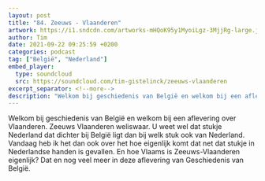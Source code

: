 ```yaml
---
layout: post
title: "84. Zeeuws - Vlaanderen"
artwork: https://i1.sndcdn.com/artworks-mHQoK95y1MyoiLgz-3MjjRg-large.jpg
author: Tim
date: 2021-09-22 09:25:59 +0200
categories: podcast
tag: ["België", "Nederland"]
embed_player:
  type: soundcloud
  src: https://soundcloud.com/tim-gistelinck/zeeuws-vlaanderen
excerpt_separator: <!--more-->
description: "Welkom bij geschiedenis van België en welkom bij een aflevering over Vlaanderen."
---
```

Welkom bij geschiedenis van België en welkom bij een aflevering over Vlaanderen. Zeeuws Vlaanderen weliswaar. U weet wel dat stukje Nederland dat dichter bij België ligt dan bij welk stuk ook van Nederland. Vandaag heb ik het dan ook over het hoe eigenlijk komt dat net dat stukje in Nederlandse handen is gevallen. En hoe Vlaams is Zeeuws-Vlaanderen eigenlijk? Dat en nog veel meer in deze aflevering van Geschiedenis van België.